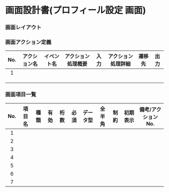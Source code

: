 # 画面設計書(プロフィール設定  画面)

### 画面レイアウト

### 画面アクション定義

|No.|アクション名|イベント名|アクション処理概要|入力|アクション処理詳細|遷移先|出力|
|:-:|:-:|:-:|:-:|:-:|:-:|:-:|:-:|
|1||||||||
|||||||||
|||||||||
|||||||||

### 画面項目一覧
| No.  |     項目名     |  種類  | 有効 | 桁数 | 必須 | データ型 | 全半角 | 制約 | 初期表示 | 備考/アクションNo. |
| :--: | :------------: | :----: | :--: | :--: | :--: | :------: | :----: | :--: | :------: | :----------------: |
|  1   |            |    |     |     |     |         |       |     |      |     |
|  2   |  |  |    |    |     |    |    |    |    |    |
|  3   |                |        |      |      |      |          |        |      |          |                    |
|  4   |                |        |      |      |      |          |        |      |          |                    |
|  5   |                |        |      |      |      |          |        |      |          |                    |
|  6   |                |        |      |      |      |          |        |      |          |                    |
|  7   |                |        |      |      |      |          |        |      |          |                    |
